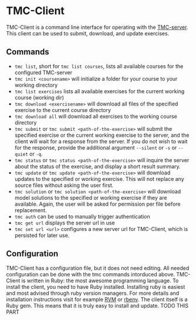 TMC-Client
==========

TMC-Client is a command line interface for operating with the [TMC-server](http://github.com/testmycode/tmc-server). This client can be used to submit, download, and update exercises.

Commands
--------
*  `tmc list`, short for `tmc list courses`, lists all available courses for the configured TMC-server  
* `tmc init <coursename>` will initialize a folder for your course to your working directory  
* `tmc list exercises` lists all available exercises for the current working course (working dir)  
* `tmc download <exercisename>` will download all files of the specified exercise to the current course directory  
* `tmc download all` will download all exercises to the working course directory  
* `tmc submit` or `tmc submit <path-of-the-exercise>` will submit the specified exercise or the current working exercise to the server, and the client will wait for a response from the server. If you do not wish to wait for the response, provide the additional argument `--silent` or `-s` or `--quiet` or `-q`.  
* `tmc status` or `tmc status <path-of-the-exercise>` will inquire the server about the status of the exercise, and display a short result summary.  
* `tmc update` or `tmc update <path-of-the-exercise>` will download updates to the specified or working exercise. This will not replace any source files without asking the user first.  
* `tmc solution` or `tmc solution <path-of-the-exercise>` will download model solutions to the specified or working exercise if they are available. Again, the user will be asked for permission per file before replacement.  
* `tmc auth` can be used to manually trigger authentication
* `tmc get url` displays the server url in use
* `tmc set url <url>` configures a new server url for TMC-Client, which is persisted for later use.

Configuration
-------------
TMC-Client has a configuration file, but it does not need editing. All needed configuration 
can be done with the tmc commands intorduced above. 
TMC-Client is written in Ruby: the most awesome programming language. To install the client,
you need to have Ruby installed. Installing ruby is easiest and most advised through ruby version managers.
For more details and installation instructions visit for example [RVM](http://www.rvm.io) or [rbenv](http://www.rbenv.org).
The client itself is a Ruby gem. This means that it is truly easy to install and update. 
TODO THIS PART
